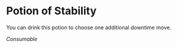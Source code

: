 # Potion of Stability

You can drink this potion to choose one additional downtime move.

*Consumable*
